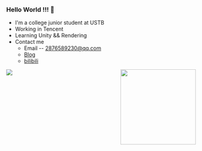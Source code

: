 ### Hello World !!! 👋

- I'm a college junior student at USTB
- Working in Tencent
- Learning Unity && Rendering
- Contact me
  - Email -- 2876589230@qq.com
  - [Blog](http://154.8.195.244/)
  - [bilibili](https://space.bilibili.com/3546569741699590/channel/seriesdetail?sid=3719473)

  
<img align='right' src='https://camo.githubusercontent.com/c18ad7d1f4275841d1d83ecd438d3fe514b1788f171259834f73fda02c719205/68747470733a2f2f7061312e6e61727669692e636f6d2f363538302f383039386336653932303733373638383965656230353332643966356130373233633464373366355f68712e676966' width='200"'>

![](https://github-readme-stats.vercel.app/api/top-langs/?username=aolixin)

